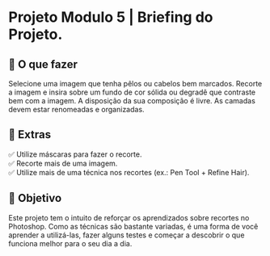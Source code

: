 <h1> Projeto Modulo 5 | Briefing do Projeto. </h1>

<h2 dir="auto"> 📝 O que fazer </h2>

Selecione uma imagem que tenha pêlos ou cabelos bem marcados. 
Recorte a imagem e insira sobre um fundo de cor sólida ou degradê 
que contraste bem com a imagem. A disposição da sua composição é livre.
As camadas devem estar renomeadas e organizadas.

<h2 dir="auto"> 🚦 Extras </h2>

✅ Utilize máscaras para fazer o recorte. <br>
✅ Recorte mais de uma imagem. <br>
✅ Utilize mais de uma técnica nos recortes (ex.: Pen Tool + Refine Hair). <br>


<h2 dir="auto"> 🎯 Objetivo </h2>

Este projeto tem o intuito de reforçar os aprendizados sobre recortes no Photoshop. 
Como as técnicas são bastante variadas, é uma forma de você aprender a utilizá-las, 
fazer alguns testes e começar a descobrir o que funciona melhor para o seu dia a dia.


